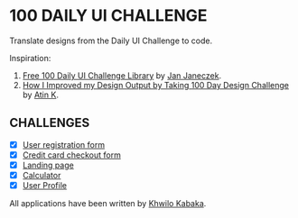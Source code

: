 # 100 DAILY UI CHALLENGE

Translate designs from the Daily UI Challenge to code.

Inspiration:

1. [Free 100 Daily UI Challenge Library](https://100dailyui.webflow.io/) by [Jan Janeczek](http://janjaneczek.com/).
2. [How I Improved my Design Output by Taking 100 Day Design Challenge](https://uxplanet.org/how-i-improved-my-design-output-by-taking-100-day-design-challenge-19efdce6458f) by [Atin K](https://uxplanet.org/@markaunit).

## CHALLENGES

- [x] [User registration form](https://github.com/khwilo/user-registration-ui)
- [x] [Credit card checkout form](https://github.com/khwilo/002-credit-card-checkout)
- [x] [Landing page](https://github.com/khwilo/easybank-landing-page)
- [x] [Calculator](https://github.com/khwilo/tip-calculator)
- [x] [User Profile](https://github.com/khwilo/instagram-profile)

All applications have been written by [Khwilo Kabaka](https://khwilo.now.sh/).
